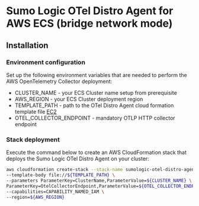 # Sumo Logic OTel Distro Agent for AWS ECS (bridge network mode)

## Installation
### Environment configuration
Set up the following environment variables that are needed to perform the AWS OpenTelemetry Collector deployment:
* CLUSTER_NAME - your ECS Cluster name setup from prerequisite
* AWS_REGION - your ECS Cluster deployment region
* TEMPLATE_PATH - path to the OTel Distro Agent cloud formation template file [EC2](./otel-distro-agent-bridge-ec2.yaml)
* OTEL_COLLECTOR_ENDPOINT - mandatory OTLP HTTP collector endpoint

### Stack deployment
Execute the command below to create an AWS CloudFormation stack that deploys the Sumo Logic OTel Distro Agent on your cluster:
```bash
aws cloudformation create-stack --stack-name sumologic-otel-distro-agent \
--template-body file://${TEMPLATE_PATH} \
--parameters ParameterKey=ClusterName,ParameterValue=${CLUSTER_NAME} \
ParameterKey=OtelCollectorEndpoint,ParameterValue=${OTEL_COLLECTOR_ENDPOINT} \
--capabilities=CAPABILITY_NAMED_IAM \
--region=${AWS_REGION}
```
